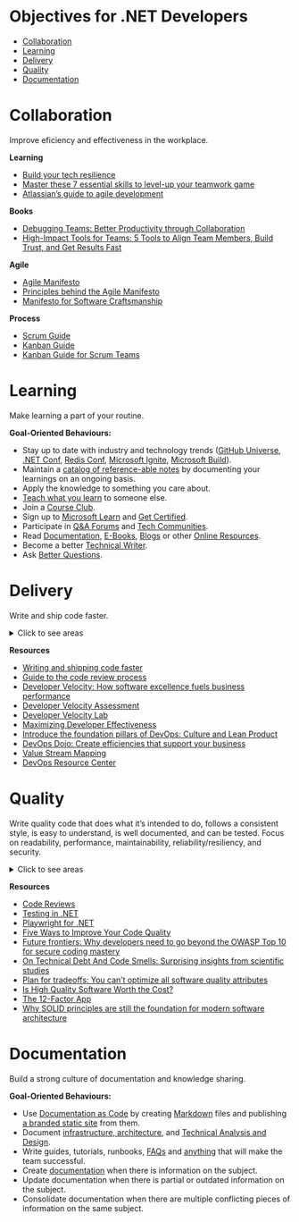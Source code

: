 # Objectives for .NET Developers

- [Collaboration](#collaboration)
- [Learning](#learning)
- [Delivery](#delivery)
- [Quality](#quality)
- [Documentation](#documentation)

# Collaboration

Improve eficiency and effectiveness in the workplace.

**Learning**
* [Build your tech resilience](https://docs.microsoft.com/en-us/learn/paths/tech-resilience)
* [Master these 7 essential skills to level-up your teamwork game](https://www.atlassian.com/blog/teamwork/teamwork-skills-accelerate-career)
* [Atlassian’s guide to agile development](https://www.atlassian.com/agile)

**Books**
* [Debugging Teams: Better Productivity through Collaboration](https://www.amazon.com.au/Debugging-Teams-Productivity-through-Collaboration-ebook/dp/B016NDL1QE)
* [High-Impact Tools for Teams: 5 Tools to Align Team Members, Build Trust, and Get Results Fast](https://www.amazon.com.au/High-Impact-Tools-Teams-Members-Strategyzer-ebook/dp/B08SWKSCV2)

**Agile**
* [Agile Manifesto](https://agilemanifesto.org/)
* [Principles behind the Agile Manifesto](https://agilemanifesto.org/principles.html)
* [Manifesto for Software Craftsmanship](https://manifesto.softwarecraftsmanship.org/#/en/reading)

**Process**
* [Scrum Guide](https://scrumguides.org/scrum-guide.html)
* [Kanban Guide](https://kanbanguides.org/html-kanban-guide/)
* [Kanban Guide for Scrum Teams](https://www.scrum.org/resources/kanban-guide-scrum-teams)

# Learning

Make learning a part of your routine.

**Goal-Oriented Behaviours:**

- Stay up to date with industry and technology trends ([GitHub Universe](https://www.githubuniverse.com/), [.NET Conf](https://www.dotnetconf.net/), [Redis Conf](https://redis.com/redisconf/), [Microsoft Ignite](https://myignite.microsoft.com/), [Microsoft Build](https://mybuild.microsoft.com/)).
- Maintain a [catalog of reference-able notes](https://github.com/readme/guides/private-documentation) by documenting your learnings on an ongoing basis.
- Apply the knowledge to something you care about.
- [Teach what you learn](https://stackoverflow.blog/2021/08/09/how-writing-can-advance-your-career-as-a-developer/) to someone else.
- Join a [Course Club](https://learning.linkedin.com/course-club).
- Sign up to [Microsoft Learn](https://docs.microsoft.com/en-us/learn/) and [Get Certified](https://docs.microsoft.com/en-us/learn/certifications/certification-process-overview).
- Participate in [Q&A Forums](https://docs.microsoft.com/en-us/answers/products/dotnet) and [Tech Communities](https://techcommunity.microsoft.com/t5/net/ct-p/dotnet).
- Read [Documentation](https://docs.microsoft.com/en-us/dotnet/), [E-Books](https://azure.microsoft.com/en-us/resources/whitepapers/search/?type=EBookResource), [Blogs](https://devblogs.microsoft.com/) or other [Online Resources](https://azure.microsoft.com/en-us/resources).
- Become a better [Technical Writer](https://developers.google.com/tech-writing).
- Ask [Better Questions](https://stackoverflow.com/help/how-to-ask).


# Delivery

Write and ship code faster. 

<details>
  <summary>Click to see areas</summary>
  
* Developer Productivity
* CI/CD Pipelines
* Release
* Reusing Code
* Coordinating and Merging Pull Requests

</details>

**Resources**

* [Writing and shipping code faster](https://octoverse.github.com/writing-code-faster/)
* [Guide to the code review process](https://www.pluralsight.com/blog/tutorials/code-review)
* [Developer Velocity: How software excellence fuels business performance](https://www.mckinsey.com/industries/technology-media-and-telecommunications/our-insights/developer-velocity-how-software-excellence-fuels-business-performance)
* [Developer Velocity Assessment](https://developervelocityassessment.com/)
* [Developer Velocity Lab](https://www.microsoft.com/en-us/research/group/developer-velocity-lab/)
* [Maximizing Developer Effectiveness](https://martinfowler.com/articles/developer-effectiveness.html)
* [Introduce the foundation pillars of DevOps: Culture and Lean Product](https://docs.microsoft.com/en-us/learn/modules/introduce-foundation-pillars-devops/)
* [DevOps Dojo: Create efficiencies that support your business](https://docs.microsoft.com/en-us/learn/paths/devops-dojo-white-belt-foundation/)
* [Value Stream Mapping](https://www.atlassian.com/continuous-delivery/principles/value-stream-mapping)
* [DevOps Resource Center](https://docs.microsoft.com/en-us/devops)

# Quality

Write quality code that does what it’s intended to do, follows a consistent style, is easy to understand, is well documented, and can be tested. 
Focus on readability, performance, maintainability, reliability/resiliency, and security.

<details>
  <summary>Click to see areas</summary>
  
 Development
* Automation Testing
* Unit Testing
* Integration Testing
* Load Testing
* Static Application Security Testing (SAST)
* Dynamic Application Security Testing (DAST)
* Code Smells

Operations
* Production Support
* Post-mortem reviews
* On-Call
* Logging
* Monitoring

</details>

**Resources**
* [Code Reviews](https://google.github.io/eng-practices/review)
* [Testing in .NET](https://docs.microsoft.com/en-us/dotnet/core/testing/)
* [Playwright for .NET](https://playwright.dev/dotnet/docs/intro)
* [Five Ways to Improve Your Code Quality](https://blog.sonatype.com/five-ways-to-improve-your-code-quality)
* [Future frontiers: Why developers need to go beyond the OWASP Top 10 for secure coding mastery](https://discover.securecodewarrior.com/OWASP-Top-10-and-beyond-whitepaper.html)
* [On Technical Debt And Code Smells: Surprising insights from scientific studies](https://www.scrum.org/resources/blog/technical-debt-and-code-smells-surprising-insights-scientific-studies)
* [Plan for tradeoffs: You can’t optimize all software quality attributes](https://stackoverflow.blog/2022/01/17/plan-for-tradeoffs-you-cant-optimize-all-software-quality-attributes)
* [Is High Quality Software Worth the Cost?](https://martinfowler.com/articles/is-quality-worth-cost.html)
* [The 12-Factor App](https://12factor.net/)
* [Why SOLID principles are still the foundation for modern software architecture](https://stackoverflow.blog/2021/11/01/why-solid-principles-are-still-the-foundation-for-modern-software-architecture/)

# Documentation

Build a strong culture of documentation and knowledge sharing.

**Goal-Oriented Behaviours:**

- Use [Documentation as Code](https://www.docslikecode.com/) by creating [Markdown](https://guides.github.com/features/mastering-markdown) files and publishing [a branded static site](https://squidfunk.github.io/mkdocs-material) from them.
- Document [infrastructure, architecture](https://www.archimatetool.com/), and [Technical Analysis and Design](https://plantuml.com/).
- Write guides, tutorials, runbooks, [FAQs](https://docs.github.com/en/discussions) and [anything](https://about.gitlab.com/company/culture/all-remote/handbook-first-documentation) that will make the team successful.
- Create [documentation](https://octoverse.github.com/creating-documentation) when there is information on the subject.
- Update documentation when there is partial or outdated information on the subject.
- Consolidate documentation when there are multiple conflicting pieces of information on the same subject.
